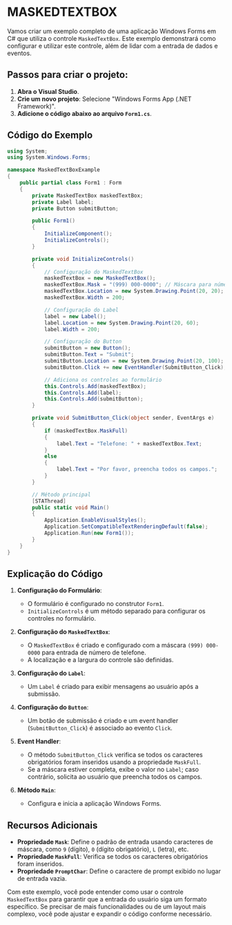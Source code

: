 # MASKEDTEXTBOX
Vamos criar um exemplo completo de uma aplicação Windows Forms em C# que utiliza o controle `MaskedTextBox`. Este exemplo demonstrará como configurar e utilizar este controle, além de lidar com a entrada de dados e eventos.

## Passos para criar o projeto:
1. **Abra o Visual Studio**.
2. **Crie um novo projeto**: Selecione "Windows Forms App (.NET Framework)".
3. **Adicione o código abaixo ao arquivo `Form1.cs`**.

## Código do Exemplo
```csharp
using System;
using System.Windows.Forms;

namespace MaskedTextBoxExample
{
    public partial class Form1 : Form
    {
        private MaskedTextBox maskedTextBox;
        private Label label;
        private Button submitButton;

        public Form1()
        {
            InitializeComponent();
            InitializeControls();
        }

        private void InitializeControls()
        {
            // Configuração do MaskedTextBox
            maskedTextBox = new MaskedTextBox();
            maskedTextBox.Mask = "(999) 000-0000"; // Máscara para número de telefone
            maskedTextBox.Location = new System.Drawing.Point(20, 20);
            maskedTextBox.Width = 200;

            // Configuração do Label
            label = new Label();
            label.Location = new System.Drawing.Point(20, 60);
            label.Width = 200;

            // Configuração do Button
            submitButton = new Button();
            submitButton.Text = "Submit";
            submitButton.Location = new System.Drawing.Point(20, 100);
            submitButton.Click += new EventHandler(SubmitButton_Click);

            // Adiciona os controles ao formulário
            this.Controls.Add(maskedTextBox);
            this.Controls.Add(label);
            this.Controls.Add(submitButton);
        }

        private void SubmitButton_Click(object sender, EventArgs e)
        {
            if (maskedTextBox.MaskFull)
            {
                label.Text = "Telefone: " + maskedTextBox.Text;
            }
            else
            {
                label.Text = "Por favor, preencha todos os campos.";
            }
        }

        // Método principal
        [STAThread]
        public static void Main()
        {
            Application.EnableVisualStyles();
            Application.SetCompatibleTextRenderingDefault(false);
            Application.Run(new Form1());
        }
    }
}
```

## Explicação do Código
1. **Configuração do Formulário**:
   - O formulário é configurado no construtor `Form1`.
   - `InitializeControls` é um método separado para configurar os controles no formulário.

2. **Configuração do `MaskedTextBox`**:
   - O `MaskedTextBox` é criado e configurado com a máscara `(999) 000-0000` para entrada de número de telefone.
   - A localização e a largura do controle são definidas.

3. **Configuração do `Label`**:
   - Um `Label` é criado para exibir mensagens ao usuário após a submissão.

4. **Configuração do `Button`**:
   - Um botão de submissão é criado e um event handler (`SubmitButton_Click`) é associado ao evento `Click`.

5. **Event Handler**:
   - O método `SubmitButton_Click` verifica se todos os caracteres obrigatórios foram inseridos usando a propriedade `MaskFull`.
   - Se a máscara estiver completa, exibe o valor no `Label`; caso contrário, solicita ao usuário que preencha todos os campos.

6. **Método `Main`**:
   - Configura e inicia a aplicação Windows Forms.

## Recursos Adicionais
- **Propriedade `Mask`**: Define o padrão de entrada usando caracteres de máscara, como `9` (dígito), `0` (dígito obrigatório), `L` (letra), etc.
- **Propriedade `MaskFull`**: Verifica se todos os caracteres obrigatórios foram inseridos.
- **Propriedade `PromptChar`**: Define o caractere de prompt exibido no lugar de entrada vazia.

Com este exemplo, você pode entender como usar o controle `MaskedTextBox` para garantir que a entrada do usuário siga um formato específico. Se precisar de mais funcionalidades ou de um layout mais complexo, você pode ajustar e expandir o código conforme necessário.